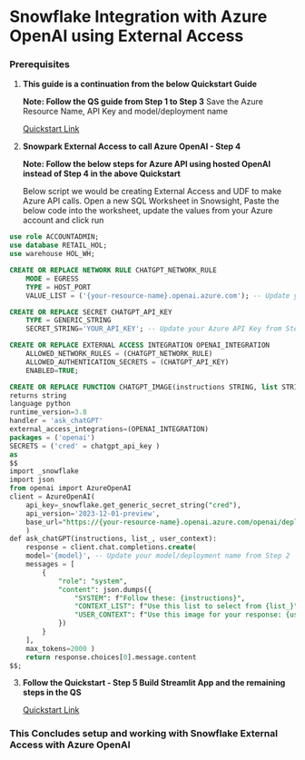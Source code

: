 # Snowflake Integration with Azure OpenAI using External Access

### Prerequisites

1. **This guide is a continuation from the below Quickstart Guide**

   **Note: Follow the QS guide from Step 1 to Step 3**
   Save the Azure Resource Name, API Key and model/deployment name

   [Quickstart Link](https://quickstarts.snowflake.com/guide/getting_started_with_azure_openai_streamlit_and_snowflake_for_image_use_cases/index.html?index=..%2F..index#0)

2. **Snowpark External Access to call Azure OpenAI - Step 4**

   **Note: Follow the below steps for Azure API using hosted OpenAI instead of Step 4 in the above Quickstart**

   Below script we would be creating External Access and UDF to make Azure API calls.
   Open a new SQL Worksheet in Snowsight, Paste the below code into the worksheet, update the values from your Azure account and click run

```sql
use role ACCOUNTADMIN;
use database RETAIL_HOL;
use warehouse HOL_WH;

CREATE OR REPLACE NETWORK RULE CHATGPT_NETWORK_RULE
    MODE = EGRESS
    TYPE = HOST_PORT
    VALUE_LIST = ('{your-resource-name}.openai.azure.com'); -- Update your Azure resource name from Step 2

CREATE OR REPLACE SECRET CHATGPT_API_KEY
    TYPE = GENERIC_STRING
    SECRET_STRING='YOUR_API_KEY'; -- Update your Azure API Key from Step 2

CREATE OR REPLACE EXTERNAL ACCESS INTEGRATION OPENAI_INTEGRATION
    ALLOWED_NETWORK_RULES = (CHATGPT_NETWORK_RULE)
    ALLOWED_AUTHENTICATION_SECRETS = (CHATGPT_API_KEY)
    ENABLED=TRUE;

CREATE OR REPLACE FUNCTION CHATGPT_IMAGE(instructions STRING, list STRING, user_context STRING)
returns string
language python
runtime_version=3.8
handler = 'ask_chatGPT'
external_access_integrations=(OPENAI_INTEGRATION)
packages = ('openai')
SECRETS = ('cred' = chatgpt_api_key )
as
$$
import _snowflake
import json
from openai import AzureOpenAI
client = AzureOpenAI(
    api_key=_snowflake.get_generic_secret_string("cred"),
    api_version='2023-12-01-preview',
    base_url="https://{your-resource-name}.openai.azure.com/openai/deployments/{model}/extensions" -- Update Resource and Model
    )
def ask_chatGPT(instructions, list_, user_context):
    response = client.chat.completions.create(
    model='{model}', -- Update your model/deployment name from Step 2
    messages = [
        {
            "role": "system",
            "content": json.dumps({
                "SYSTEM": f"Follow these: {instructions}",
                "CONTEXT_LIST": f"Use this list to select from {list_}",
                "USER_CONTEXT": f"Use this image for your response: {user_context}"
            })
        }
    ],
    max_tokens=2000 )
    return response.choices[0].message.content
$$;

```

3. **Follow the Quickstart - Step 5 Build Streamlit App and the remaining steps in the QS**

   [Quickstart Link](https://quickstarts.snowflake.com/guide/getting_started_with_azure_openai_streamlit_and_snowflake_for_image_use_cases/index.html?index=..%2F..index#4)

### This Concludes setup and working with Snowflake External Access with Azure OpenAI
